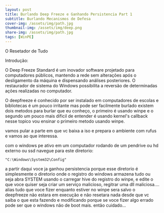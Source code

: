 ```yaml
---
layout: post
title: Burlando Deep Freeze e Ganhando Persistencia Part 1
subtitle: Burlando Mecanismos de Defesa
cover-img: /assets/img/path.jpg
thumbnail-img: /assets/img/deep.png
share-img: /assets/img/path.jpg
tags: [WinPE]
---
```


O Resetador de Tudo

Introdução:

O Deep Freeze Standard é um inovador software projetado para computadores públicos, mantendo a rede sem alterações após o desligamento da máquina e dispensando análises posteriores.
O restaurador de sistema do Windows possibilita a reversão de determinadas ações realizadas no computador.

O deepfreeze é conhecido por ser instalado em computadores de escolas e bibliotecas é um pouco irritante mas pode ser facilmente burlado existem dois metodos para burlar que eu conheço,
o primeiro é usando winpe e o segundo um pouco mais dificil de entender é usando kernel's callback nesse topico vou ensinar o primeiro metodo usando winpe.

vamos pular a parte em que vc baixa a iso e prepara o ambiente com rufus e vamos ao que interessa.

com o windows pe ativo em um computador rodando de um pendrive ou hd externo ou ssd navegue para este diretorio:

~~~
"C:\Windows\System32\Config"
~~~

a partir daqui voce ja ganhou persistencia porque esse diretorio é simplesmente o diretorio onde o registro do windows armazena tudo ou seja abra SYSTEM usando o carregar hive do registro do winpe,
e edite o que voce quiser seja criar um serviço malicioso, regitrar uma dll maliciosa.... alias tudo que voce fizer enquanto estiver no winpe sera salvo o deepfreeze não estara em execução
e não resetara nada desde que vc saiba o que esta fazendo e modificando porque se voce fizer algo errado pode ser que o windows não de  boot mais. então cuidado...








